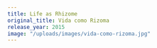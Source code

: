 ```yaml
---
title: Life as Rhizome
original_title: Vida como Rizoma
release_year: 2015
image: "/uploads/images/vida-como-rizoma.jpg"
---
```

